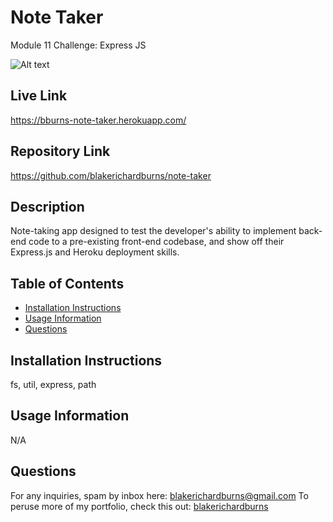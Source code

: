 # Note Taker
Module 11 Challenge: Express JS

![Alt text](./public/assets/screenshot.JPG "Screenshot")

## Live Link
https://bburns-note-taker.herokuapp.com/

## Repository Link
https://github.com/blakerichardburns/note-taker

## Description
Note-taking app designed to test the developer's ability to implement back-end code to a pre-existing front-end codebase, and show off their Express.js and Heroku deployment skills.

  ## Table of Contents
  * [Installation Instructions](#installation-instructions)
  * [Usage Information](#usage-information)
  * [Questions](#questions)

  ## Installation Instructions
  fs, util, express, path

  ## Usage Information
  N/A

  ## Questions
  For any inquiries, spam by inbox here: blakerichardburns@gmail.com
  To peruse more of my portfolio, check this out: [blakerichardburns](https://github.com/blakerichardburns)